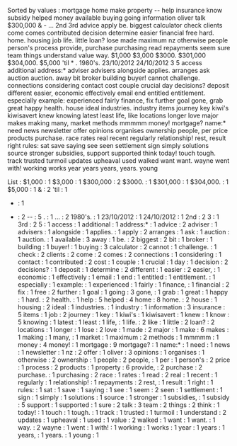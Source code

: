 Sorted by values :
mortgage home make property -- help insurance know subsidy helped money available buying going information oliver talk $300,000 & - ... 2nd 3rd advice apply be. biggest calculator check clients come comes contributed decision determine easier financial free hard. home. housing job life. little loan? lose made maximum nz otherwise people person's process provide, purchase purchasing read repayments seem sure team things understand value way. $1,000 $3,000 $3000. $301,000 $304,000. $5,000 'til * . 1980's. 23/10/2012 24/10/2012 3 5 access additional address:* adviser advisers alongside applies. arranges ask auction auction. away bit broker building buyer! cannot challenge. connections considering contact cost couple crucial day decisions? deposit different easier, economic effectively email end entitled entitlement. especially example: experienced fairly finance, fix further goal gone, grab great happy health. house ideal industries. industry items journey key kiwi's kiwisavert knew knowing latest least life, like locations longer love major makes making many, market methods mmmmm money! mortgage? name:* need news newsletter offer opinions organises ownership people, per price products purchase. race rates real recent regularly relationship! rest, result right rules: sat save saying see seen settlement sign simply solutions source stronger subsidies, support supported think today! touch tough. track trusted turmoil updates upheaval used walked want want. wayne went with! working works year years years, years. young 

List :
$1,000 : 1
$3,000 : 1
$300,000 : 2
$3000. : 1
$301,000 : 1
$304,000. : 1
$5,000 : 1
& : 2
'til : 1
* : 1
- : 2
-- : 5
. : 1
... : 2
1980's. : 1
23/10/2012 : 1
24/10/2012 : 1
2nd : 2
3 : 1
3rd : 2
5 : 1
access : 1
additional : 1
address:* : 1
advice : 2
adviser : 1
advisers : 1
alongside : 1
applies. : 1
apply : 2
arranges : 1
ask : 1
auction : 1
auction. : 1
available : 3
away : 1
be. : 2
biggest : 2
bit : 1
broker : 1
building : 1
buyer! : 1
buying : 3
calculator : 2
cannot : 1
challenge. : 1
check : 2
clients : 2
come : 2
comes : 2
connections : 1
considering : 1
contact : 1
contributed : 2
cost : 1
couple : 1
crucial : 1
day : 1
decision : 2
decisions? : 1
deposit : 1
determine : 2
different : 1
easier : 2
easier, : 1
economic : 1
effectively : 1
email : 1
end : 1
entitled : 1
entitlement. : 1
especially : 1
example: : 1
experienced : 1
fairly : 1
finance, : 1
financial : 2
fix : 1
free : 2
further : 1
goal : 1
going : 3
gone, : 1
grab : 1
great : 1
happy : 1
hard. : 2
health. : 1
help : 5
helped : 4
home : 8
home. : 2
house : 1
housing : 2
ideal : 1
industries. : 1
industry : 1
information : 3
insurance : 5
items : 1
job : 2
journey : 1
key : 1
kiwi's : 1
kiwisavert : 1
knew : 1
know : 5
knowing : 1
latest : 1
least : 1
life, : 1
life. : 2
like : 1
little : 2
loan? : 2
locations : 1
longer : 1
lose : 2
love : 1
made : 2
major : 1
make : 6
makes : 1
making : 1
many, : 1
market : 1
maximum : 2
methods : 1
mmmmm : 1
money : 4
money! : 1
mortgage : 9
mortgage? : 1
name:* : 1
need : 1
news : 1
newsletter : 1
nz : 2
offer : 1
oliver : 3
opinions : 1
organises : 1
otherwise : 2
ownership : 1
people : 2
people, : 1
per : 1
person's : 2
price : 1
process : 2
products : 1
property : 6
provide, : 2
purchase : 2
purchase. : 1
purchasing : 2
race : 1
rates : 1
read : 2
real : 1
recent : 1
regularly : 1
relationship! : 1
repayments : 2
rest, : 1
result : 1
right : 1
rules: : 1
sat : 1
save : 1
saying : 1
see : 1
seem : 2
seen : 1
settlement : 1
sign : 1
simply : 1
solutions : 1
source : 1
stronger : 1
subsidies, : 1
subsidy : 5
support : 1
supported : 1
sure : 2
talk : 3
team : 2
things : 2
think : 1
today! : 1
touch : 1
tough. : 1
track : 1
trusted : 1
turmoil : 1
understand : 2
updates : 1
upheaval : 1
used : 1
value : 2
walked : 1
want : 1
want. : 1
way. : 2
wayne : 1
went : 1
with! : 1
working : 1
works : 1
year : 1
years : 1
years, : 1
years. : 1
young : 1
